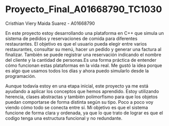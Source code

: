 # Proyecto_Final_A01668790_TC1030
Cristhian Viery Maida Suarez - A01668790

En este proyecto estoy desarrollando una plataforma en C++ que simula un sistema de pedidos y reservaciones de comida para diferentes restaurantes. El objetivo es que el usuario pueda elegir entre varios restaurantes, consultar su menú, hacer un pedido y generar una factura al finalizar. También se puede registrar una reservación indicando el nombre del cliente y la cantidad de personas.Es una forma práctica de entender cómo funcionan estas plataformas en la vida real. Me gustó la idea porque es algo que usamos todos los días y ahora puedo simularlo desde la programación.

Aunque todavía estoy en una etapa inicial, este proyecto ya me está ayudando a aplicar los conceptos que hemos aprendido. Estoy utilizando herencia, clases abstractas y también polimorfismo para que los objetos puedan comportarse de forma distinta según su tipo. Poco a poco voy viendo cómo todo se conecta entre sí. Mi objetivo es que el sistema funcione de forma clara y ordenada, ya que lo que trato de lograr es que el codigo tenga una estructura funcional y no redundante.
